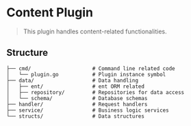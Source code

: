 # Content Plugin

> This plugin handles content-related functionalities.

## Structure

```plaintext
├── cmd/                    # Command line related code
│   └── plugin.go           # Plugin instance symbol
├── data/                   # Data handling
│   ├── ent/                # ent ORM related
│   ├── repository/         # Repositories for data access
│   └── schema/             # Database schemas
├── handler/                # Request handlers
├── service/                # Business logic services
└── structs/                # Data structures
```
